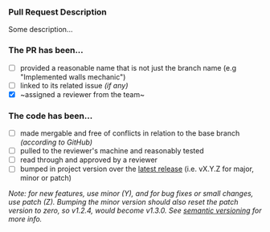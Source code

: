 ### Pull Request Description
<!-- Provide a brief description of what this PR does and how it can be tested below -->
Some description...

<!-- DO NOT delete the checklist below (unless this is a release PR), make sure to complete each step after publishing the PR -->
### The PR has been...
- [ ] provided a reasonable name that is not just the branch name (e.g "Implemented walls mechanic")
- [ ] linked to its related issue *(if any)*
- [x] ~assigned a reviewer from the team~

### The code has been...
- [ ] made mergable and free of conflicts in relation to the base branch *(according to GitHub)*
- [ ] pulled to the reviewer's machine and reasonably tested
- [ ] read through and approved by a reviewer
- [ ] bumped in project version over the [latest release](https://github.com/CapsCollective/sunflower/releases) (i.e. vX.Y.Z for major, minor or patch)

_Note: for new features, use minor (Y), and for bug fixes or small changes, use patch (Z). Bumping the minor version should also reset the patch version to zero, so v1.2.4, would become v1.3.0. See [semantic versioning](https://semver.org) for more info._

<!-- Any questions related to the PR should be added as comments below, tagging a specific team member -->
